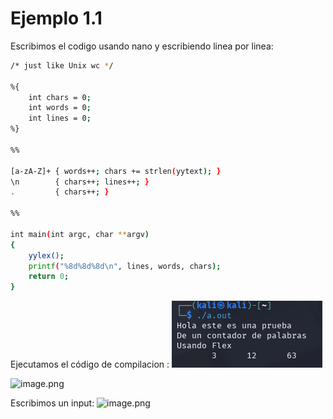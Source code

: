 # Ejemplo 1.1

Escribimos el codigo usando nano y escribiendo linea por linea:

```bash
/* just like Unix wc */

%{
    int chars = 0;
    int words = 0;
    int lines = 0;
%}

%%

[a-zA-Z]+ { words++; chars += strlen(yytext); }
\n        { chars++; lines++; }
.         { chars++; }

%%

int main(int argc, char **argv)
{
    yylex();
    printf("%8d%8d%8d\n", lines, words, chars);
    return 0;
}
```

Ejecutamos el código de compilacion :
![alt text](image.png)

![image.png](attachment:8b2d5774-f852-41b2-9f44-edf99c75c99f:image.png)

Escribimos un input:
![image.png](attachment:c9ad13aa-4185-449a-b8d7-b535c909c117:image.png)